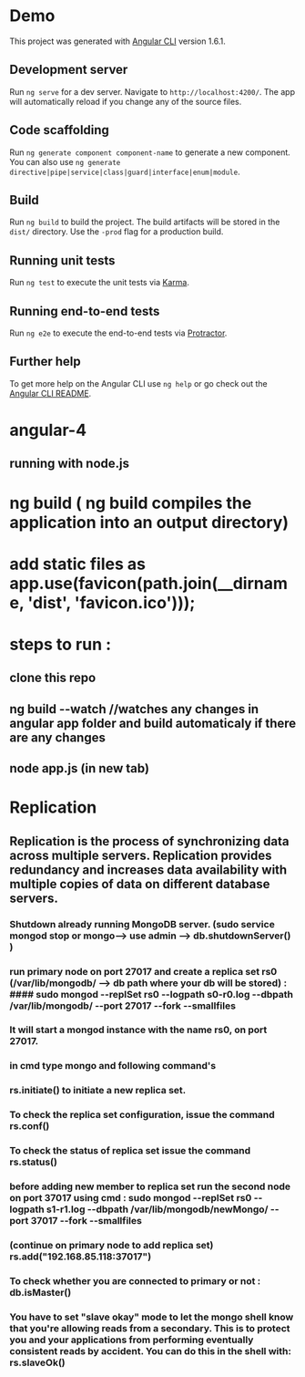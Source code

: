 # Demo

This project was generated with [Angular CLI](https://github.com/angular/angular-cli) version 1.6.1.

## Development server

Run `ng serve` for a dev server. Navigate to `http://localhost:4200/`. The app will automatically reload if you change any of the source files.

## Code scaffolding

Run `ng generate component component-name` to generate a new component. You can also use `ng generate directive|pipe|service|class|guard|interface|enum|module`.

## Build

Run `ng build` to build the project. The build artifacts will be stored in the `dist/` directory. Use the `-prod` flag for a production build.

## Running unit tests

Run `ng test` to execute the unit tests via [Karma](https://karma-runner.github.io).

## Running end-to-end tests

Run `ng e2e` to execute the end-to-end tests via [Protractor](http://www.protractortest.org/).

## Further help

To get more help on the Angular CLI use `ng help` or go check out the [Angular CLI README](https://github.com/angular/angular-cli/blob/master/README.md).
# angular-4

## running with node.js

# ng build ( ng build compiles the application into an output directory)
# add static files as app.use(favicon(path.join(__dirname, 'dist', 'favicon.ico')));

# steps to run :
## clone this repo 
## ng build --watch     //watches any changes in angular app folder and build automaticaly if there are any changes
## node app.js (in new tab)


# Replication
## Replication is the process of synchronizing data across multiple servers. Replication provides redundancy and increases data availability with multiple copies of data on different database servers.

### Shutdown already running MongoDB server. (sudo service mongod stop or mongo--> use admin --> db.shutdownServer()	)
### run primary node on port 27017 and create a replica set rs0 (/var/lib/mongodb/ --> db path where your db will be stored) : #### sudo mongod --replSet rs0 --logpath s0-r0.log --dbpath /var/lib/mongodb/ --port 27017 --fork --smallfiles
### It will start a mongod instance with the name rs0, on port 27017.
### in cmd type mongo and following command's 
### rs.initiate() to initiate a new replica set.
### To check the replica set configuration, issue the command rs.conf()
### To check the status of replica set issue the command rs.status()
### before adding new member to replica set run the second node on port 37017 using cmd :  sudo mongod --replSet rs0 --logpath s1-r1.log --dbpath /var/lib/mongodb/newMongo/ --port 37017 --fork --smallfiles
### (continue on primary node to add replica set) rs.add("192.168.85.118:37017")
### To check whether you are connected to primary or not : db.isMaster()
### You have to set "slave okay" mode to let the mongo shell know that you're allowing reads from a secondary. This is to protect you and your applications from performing eventually consistent reads by accident. You can do this in the shell with: rs.slaveOk()


